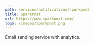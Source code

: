 ```yaml
---
path: services/notifications/sparkpost
title: SparkPost
url: https://www.sparkpost.com/
logo: /images/sparkpost.png
---
```


Email sending service with analytics.
